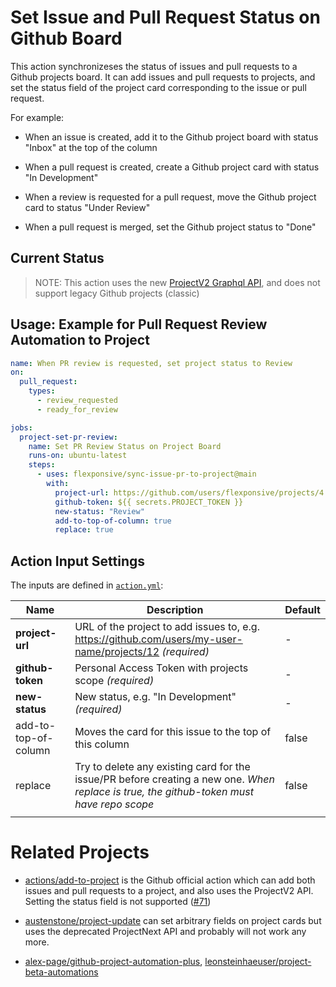 # Set Issue and Pull Request Status on Github Board

This action synchronizeses the status of issues and pull requests to a Github projects board. It can add issues and pull requests to projects, and set the status field of the project card corresponding to the issue or pull request.

For example:

- When an issue is created, add it to the Github project board with status "Inbox" at the top of the column

- When a pull request is created, create a Github project card with status "In Development"

- When a review is requested for a pull request, move the Github project card to status "Under Review"

- When a pull request is merged, set the Github project status to "Done"

## Current Status

> NOTE: This action uses the new [ProjectV2 Graphql API](https://docs.github.com/en/issues/planning-and-tracking-with-projects/automating-your-project/using-the-api-to-manage-projects), and does not support legacy Github projects (classic)

## Usage: Example for Pull Request Review Automation to Project

```yml
name: When PR review is requested, set project status to Review
on:
  pull_request:
    types:
      - review_requested
      - ready_for_review

jobs:
  project-set-pr-review:
    name: Set PR Review Status on Project Board
    runs-on: ubuntu-latest
    steps:
      - uses: flexponsive/sync-issue-pr-to-project@main
        with:
          project-url: https://github.com/users/flexponsive/projects/4
          github-token: ${{ secrets.PROJECT_TOKEN }}
          new-status: "Review"
          add-to-top-of-column: true
          replace: true
```

## Action Input Settings
The inputs are defined in [`action.yml`](action.yml):

| Name | Description | Default |
| --- | - | - |
| **project-url** | URL of the project to add issues to, e.g. https://github.com/users/my-user-name/projects/12 *(required)* | - |
| **github-token** | Personal Access Token with projects scope *(required)* | - |
| **new-status** | New status, e.g. "In Development" *(required)* | - |
| add-to-top-of-column | Moves the card for this issue to the top of this column | false |
| replace | Try to delete any existing card for the issue/PR before creating a new one. *When replace is true, the github-token must have repo scope* | false |
|  | |  |


# Related Projects

- [actions/add-to-project](https://github.com/actions/add-to-project) is the Github official action which can add both issues and pull requests to a project, and also uses the ProjectV2 API. Setting the status field is not supported ([#71](https://github.com/actions/add-to-project/issues/71))

- [austenstone/project-update](https://github.com/austenstone/project-update) can set arbitrary fields on project cards but uses the deprecated ProjectNext API and probably will not work any more.

- [alex-page/github-project-automation-plus](https://github.com/alex-page/github-project-automation-plus), [leonsteinhaeuser/project-beta-automations](https://github.com/leonsteinhaeuser/project-beta-automations)